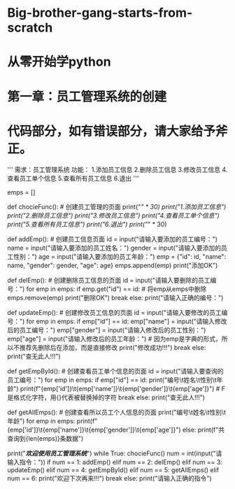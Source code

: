 # Big-brother-gang-starts-from-scratch
# 从零开始学python
# 第一章：员工管理系统的创建

# 代码部分，如有错误部分，请大家给予斧正。

'''
需求：员工管理系统
功能：
1.添加员工信息
2.删除员工信息
3.修改员工信息
4.查看员工单个信息
5.查看所有员工信息
6.退出
'''

emps = []


def chocieFunc():  # 创建员工管理的页面
    print("*" * 30)
    print("1.添加员工信息")
    print("2.删除员工信息")
    print("3.修改员工信息")
    print("4.查看员工单个信息")
    print("5.查看所有员工信息")
    print("6.退出")
    print("*" * 30)


def addEmp():  # 创建员工信息页面
    id = input("请输入要添加的员工编号：")
    name = input("请输入要添加的员工姓名：")
    gender = input("请输入要添加的员工性别：")
    age = input("请输入要添加的员工年龄：")
    emp = {"id": id, "name": name, "gender": gender, "age": age}
    emps.append(emp)
    print("添加OK")


def delEmp():  # 创建删除员工信息的页面
    id = input("请输入要删除的员工编号：")
    for emp in emps:
        if emp.get("id") == id:
            # 将emp从emps中删除
            emps.remove(emp)
            print("删除OK")
            break
    else:
        print("请输入正确的编号：")


def updateEmp():  # 创建修改员工信息的页面
    id = input("请输入要修改的员工编号：")
    for emp in emps:
        if emp["id"] == id:
            emp["name"] = input("请输入修改后的员工编号：")
            emp["gender"] = input("请输入修改后的员工性别：")
            emp["age"] = input("请输入修改后的员工年龄：")
            # 因为emp是字典的形式，所以不推荐先删除后在添加，而是直接修改
            print("修改成功!!!")
            break
    else:
        print("查无此人!!!")


def getEmpById():  # 创建查看员工单个信息的页面
    id = input("请输入要查询的员工编号：")
    for emp in emps:
        if emp["id"] == id:
            print("编号\t姓名\t性别\t年龄")
            print(f"{emp['id']}\t{emp['name']}\t{emp['gender']}\t{emp['age']}")  # F 是格式化字符，用{}代表被替换掉的字符
            break
    else:
        print("查无此人!!!")


def getAllEmps():  # 创建查看所以员工个人信息的页面
    print("编号\t姓名\t性别\t年龄")
    for emp in emps:
        print(f"{emp['id']}\t{emp['name']}\t{emp['gender']}\t{emp['age']}")
    else:
        print(f"共查询到{len(emps)}条数据")


print("*****欢迎使用员工管理系统*****")
while True:
    chocieFunc()
    num = int(input("请输入指令："))
    if num == 1:
        addEmp()
    elif num == 2:
        delEmp()
    elif num == 3:
        updateEmp()
    elif num == 4:
        getEmpById()
    elif num == 5:
        getAllEmps()
    elif num == 6:
        print("欢迎下次再来!!!")
        break
    else:
        print("请输入正确的指令")
